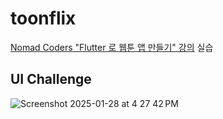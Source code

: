 # toonflix

[Nomad Coders "Flutter 로 웹툰 앱 만들기" 강의](https://nomadcoders.co/flutter-for-beginners/lobby) 실습

## UI Challenge

![Screenshot 2025-01-28 at 4 27 42 PM](https://github.com/user-attachments/assets/8e19da29-19bc-4f6e-ad61-42e185d10e13)
